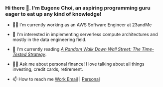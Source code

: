 ### Hi there 👋. I'm Eugene Choi, an aspiring programming guru eager to eat up any kind of knowledge!

- 👨‍💻 I'm currently working as an AWS Software Engineer at 23andMe

- 🤔 I'm interested in implementing serverless compute architectures and mostly in the data engineering field.

- 📖 I'm currently reading [*A Random Walk Down Wall Street: The Time-Tested Strategy*](https://www.amazon.com/Random-Walk-Down-Wall-Street/dp/0393330338).

- 🙋‍♂️ Ask me about personal finance! I love talking about all things investing, credit cards, retirement.

- 📫 How to reach me [Work Email](eugenec@23andme.com) | [Personal](eugeneiohc@hotmail.com)
